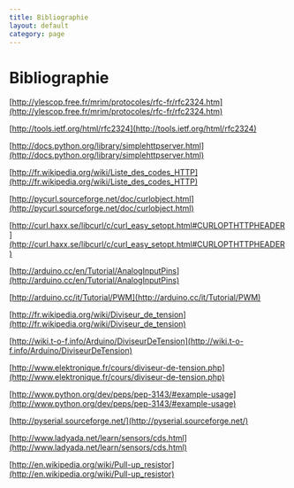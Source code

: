 ```yaml
---
title: Bibliographie
layout: default
category: page
---
```


Bibliographie
==========================================

[http://ylescop.free.fr/mrim/protocoles/rfc-fr/rfc2324.htm](http://ylescop.free.fr/mrim/protocoles/rfc-fr/rfc2324.htm)

[http://tools.ietf.org/html/rfc2324](http://tools.ietf.org/html/rfc2324)

[http://docs.python.org/library/simplehttpserver.html](http://docs.python.org/library/simplehttpserver.html)

[http://fr.wikipedia.org/wiki/Liste_des_codes_HTTP](http://fr.wikipedia.org/wiki/Liste_des_codes_HTTP)

[http://pycurl.sourceforge.net/doc/curlobject.html](http://pycurl.sourceforge.net/doc/curlobject.html)

[http://curl.haxx.se/libcurl/c/curl_easy_setopt.html#CURLOPTHTTPHEADER](http://curl.haxx.se/libcurl/c/curl_easy_setopt.html#CURLOPTHTTPHEADER)

[http://arduino.cc/en/Tutorial/AnalogInputPins](http://arduino.cc/en/Tutorial/AnalogInputPins)

[http://arduino.cc/it/Tutorial/PWM](http://arduino.cc/it/Tutorial/PWM)

[http://fr.wikipedia.org/wiki/Diviseur_de_tension](http://fr.wikipedia.org/wiki/Diviseur_de_tension)

[http://wiki.t-o-f.info/Arduino/DiviseurDeTension](http://wiki.t-o-f.info/Arduino/DiviseurDeTension)

[http://www.elektronique.fr/cours/diviseur-de-tension.php](http://www.elektronique.fr/cours/diviseur-de-tension.php)

[http://www.python.org/dev/peps/pep-3143/#example-usage](http://www.python.org/dev/peps/pep-3143/#example-usage)

[http://pyserial.sourceforge.net/](http://pyserial.sourceforge.net/)

[http://www.ladyada.net/learn/sensors/cds.html](http://www.ladyada.net/learn/sensors/cds.html)

[http://en.wikipedia.org/wiki/Pull-up_resistor](http://en.wikipedia.org/wiki/Pull-up_resistor)

